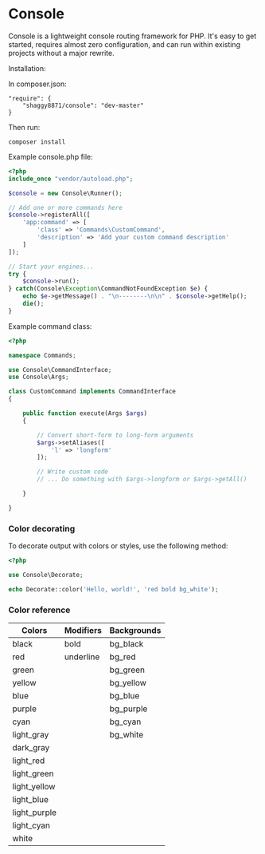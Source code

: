 # Console

Console is a lightweight console routing framework for PHP. It's easy to get started, requires almost zero configuration, and can run within existing projects without a major rewrite.

Installation:

In composer.json:
```
"require": {
    "shaggy8871/console": "dev-master"
}
```

Then run:
```
composer install
```

Example console.php file:

```php
<?php
include_once "vendor/autoload.php";

$console = new Console\Runner();

// Add one or more commands here
$console->registerAll([
    'app:command' => [
        'class' => 'Commands\CustomCommand',
        'description' => 'Add your custom command description'
    ]
]);

// Start your engines...
try {
    $console->run();
} catch(Console\Exception\CommandNotFoundException $e) {
    echo $e->getMessage() . "\n--------\n\n" . $console->getHelp();
    die();
}

```

Example command class:

```php
<?php

namespace Commands;

use Console\CommandInterface;
use Console\Args;

class CustomCommand implements CommandInterface
{

    public function execute(Args $args)
    {

        // Convert short-form to long-form arguments
        $args->setAliases([
            'l' => 'longform'
        ]);

        // Write custom code
        // ... Do something with $args->longform or $args->getAll()

    }

}
```

### Color decorating

To decorate output with colors or styles, use the following method:

```php
<?php

use Console\Decorate;

echo Decorate::color('Hello, world!', 'red bold bg_white');

```

### Color reference

| Colors       | Modifiers    | Backgrounds | 
| ------------ | ------------ | ----------- | 
| black        | bold         | bg_black    |
| red          | underline    | bg_red      |
| green        |              | bg_green    |
| yellow       |              | bg_yellow   |
| blue         |              | bg_blue     |
| purple       |              | bg_purple   |
| cyan         |              | bg_cyan     |
| light_gray   |              | bg_white    |
| dark_gray    |              |             |
| light_red    |              |             |
| light_green  |              |             |
| light_yellow |              |             |
| light_blue   |              |             |
| light_purple |              |             |
| light_cyan   |              |             |
| white        |              |             |
